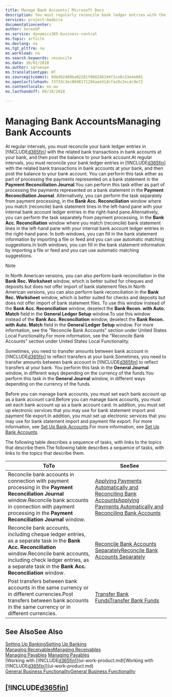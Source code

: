 ```yaml
---
title: Manage Bank Accounts| Microsoft Docs
description: You must regularly reconcile bank ledger entries with the related bank transactions in your bank accounts.
services: project-madeira
documentationcenter: 
author: SorenGP
ms.service: dynamics365-business-central
ms.topic: article
ms.devlang: na
ms.tgt_pltfrm: na
ms.workload: na
ms.search.keywords: reconcile
ms.date: 10/01/2018
ms.author: sgroespe
ms.translationtype: HT
ms.sourcegitcommit: 9dbd92409ba02281f008246194f3ce0c53e4e001
ms.openlocfilehash: f3733c3ec0048171294aae51dcfac0c2ecdc9e72
ms.contentlocale: en-au
ms.lasthandoff: 09/28/2018

---
```

# <a name="managing-bank-accounts"></a><span data-ttu-id="59dae-103">Managing Bank Accounts</span><span class="sxs-lookup"><span data-stu-id="59dae-103">Managing Bank Accounts</span></span>
<span data-ttu-id="59dae-104">At regular intervals, you must reconcile your bank ledger entries in [!INCLUDE[d365fin](includes/d365fin_md.md)] with the related bank transactions in bank accounts at your bank, and then post the balance to your bank account.</span><span class="sxs-lookup"><span data-stu-id="59dae-104">At regular intervals, you must reconcile your bank ledger entries in [!INCLUDE[d365fin](includes/d365fin_md.md)] with the related bank transactions in bank accounts at your bank, and then post the balance to your bank account.</span></span> <span data-ttu-id="59dae-105">You can perform this task either as part of processing the payments represented on a bank statement in the **Payment Reconciliation Journal**.</span><span class="sxs-lookup"><span data-stu-id="59dae-105">You can perform this task either as part of processing the payments represented on a bank statement in the **Payment Reconciliation Journal**.</span></span> <span data-ttu-id="59dae-106">Alternatively, you can perform the task separately from payment processing, in the **Bank Acc. Reconciliation** window where you match (reconcile) bank statement lines in the left-hand pane with your internal bank account ledger entries in the right-hand pane.</span><span class="sxs-lookup"><span data-stu-id="59dae-106">Alternatively, you can perform the task separately from payment processing, in the **Bank Acc. Reconciliation** window where you match (reconcile) bank statement lines in the left-hand pane with your internal bank account ledger entries in the right-hand pane.</span></span> <span data-ttu-id="59dae-107">In both windows, you can fill in the bank statement information by importing a file or feed and you can use automatic matching suggestions.</span><span class="sxs-lookup"><span data-stu-id="59dae-107">In both windows, you can fill in the bank statement information by importing a file or feed and you can use automatic matching suggestions.</span></span>

> [!NOTE]  
> <span data-ttu-id="59dae-108">In North American versions, you can also perform bank reconciliation in the **Bank Rec. Worksheet** window, which is better suited for cheques and deposits but does not offer import of bank statement files.</span><span class="sxs-lookup"><span data-stu-id="59dae-108">In North American versions, you can also perform bank reconciliation in the **Bank Rec. Worksheet** window, which is better suited for checks and deposits but does not offer import of bank statement files.</span></span> <span data-ttu-id="59dae-109">To use this window instead of the **Bank Acc. Reconciliation** window, deselect the **Bank Recon. with Auto. Match** field in the **General Ledger Setup** window.</span><span class="sxs-lookup"><span data-stu-id="59dae-109">To use this window instead of the **Bank Acc. Reconciliation** window, deselect the **Bank Recon. with Auto. Match** field in the **General Ledger Setup** window.</span></span> <span data-ttu-id="59dae-110">For more information, see the "Reconcile Bank Accounts" section under United States Local Functionality.</span><span class="sxs-lookup"><span data-stu-id="59dae-110">For more information, see the "Reconcile Bank Accounts" section under United States Local Functionality.</span></span>

<span data-ttu-id="59dae-111">Sometimes, you need to transfer amounts between bank account in [!INCLUDE[d365fin](includes/d365fin_md.md)] to reflect transfers at your bank.</span><span class="sxs-lookup"><span data-stu-id="59dae-111">Sometimes, you need to transfer amounts between bank account in [!INCLUDE[d365fin](includes/d365fin_md.md)] to reflect transfers at your bank.</span></span> <span data-ttu-id="59dae-112">You perform this task in the **General Journal** window, in different ways depending on the currency of the funds.</span><span class="sxs-lookup"><span data-stu-id="59dae-112">You perform this task in the **General Journal** window, in different ways depending on the currency of the funds.</span></span>

<span data-ttu-id="59dae-113">Before you can manage bank accounts, you must set each bank account up as a bank account card.</span><span class="sxs-lookup"><span data-stu-id="59dae-113">Before you can manage bank accounts, you must set each bank account up as a bank account card.</span></span> <span data-ttu-id="59dae-114">In addition, you must set up electronic services that you may use for bank statement import and payment file export.</span><span class="sxs-lookup"><span data-stu-id="59dae-114">In addition, you must set up electronic services that you may use for bank statement import and payment file export.</span></span> <span data-ttu-id="59dae-115">For more information, see [Set Up Bank Accounts](bank-setup-banking.md).</span><span class="sxs-lookup"><span data-stu-id="59dae-115">For more information, see [Set Up Bank Accounts](bank-setup-banking.md).</span></span>

<span data-ttu-id="59dae-116">The following table describes a sequence of tasks, with links to the topics that describe them.</span><span class="sxs-lookup"><span data-stu-id="59dae-116">The following table describes a sequence of tasks, with links to the topics that describe them.</span></span>

| <span data-ttu-id="59dae-117">To</span><span class="sxs-lookup"><span data-stu-id="59dae-117">To</span></span> | <span data-ttu-id="59dae-118">See</span><span class="sxs-lookup"><span data-stu-id="59dae-118">See</span></span> |
| --- | --- |
| <span data-ttu-id="59dae-119">Reconcile bank accounts in connection with payment processing in the **Payment Reconciliation Journal** window.</span><span class="sxs-lookup"><span data-stu-id="59dae-119">Reconcile bank accounts in connection with payment processing in the **Payment Reconciliation Journal** window.</span></span> |[<span data-ttu-id="59dae-120">Applying Payments Automatically and Reconciling Bank Accounts</span><span class="sxs-lookup"><span data-stu-id="59dae-120">Applying Payments Automatically and Reconciling Bank Accounts</span></span>](receivables-apply-payments-auto-reconcile-bank-accounts.md) |
| <span data-ttu-id="59dae-121">Reconcile bank accounts, including cheque ledger entries, as a separate task in the **Bank Acc. Reconciliation** window.</span><span class="sxs-lookup"><span data-stu-id="59dae-121">Reconcile bank accounts, including check ledger entries, as a separate task in the **Bank Acc. Reconciliation** window.</span></span> |[<span data-ttu-id="59dae-122">Reconcile Bank Accounts Separately</span><span class="sxs-lookup"><span data-stu-id="59dae-122">Reconcile Bank Accounts Separately</span></span>](bank-how-reconcile-bank-accounts-separately.md) |
| <span data-ttu-id="59dae-123">Post transfers between bank accounts in the same currency or in different currencies.</span><span class="sxs-lookup"><span data-stu-id="59dae-123">Post transfers between bank accounts in the same currency or in different currencies.</span></span> |[<span data-ttu-id="59dae-124">Transfer Bank Funds</span><span class="sxs-lookup"><span data-stu-id="59dae-124">Transfer Bank Funds</span></span>](bank-how-transfer-bank-funds.md) |

## <a name="see-also"></a><span data-ttu-id="59dae-125">See Also</span><span class="sxs-lookup"><span data-stu-id="59dae-125">See Also</span></span>
[<span data-ttu-id="59dae-126">Setting Up Banking</span><span class="sxs-lookup"><span data-stu-id="59dae-126">Setting Up Banking</span></span>](bank-setup-banking.md)  
[<span data-ttu-id="59dae-127">Managing Receivables</span><span class="sxs-lookup"><span data-stu-id="59dae-127">Managing Receivables</span></span>](receivables-manage-receivables.md)  
<span data-ttu-id="59dae-128">[Managing Payables](payables-manage-payables.md)  </span><span class="sxs-lookup"><span data-stu-id="59dae-128">[Managing Payables](payables-manage-payables.md)  </span></span>  
<span data-ttu-id="59dae-129">[Working with [!INCLUDE[d365fin](includes/d365fin_md.md)]](ui-work-product.md)</span><span class="sxs-lookup"><span data-stu-id="59dae-129">[Working with [!INCLUDE[d365fin](includes/d365fin_md.md)]](ui-work-product.md)</span></span>  
[<span data-ttu-id="59dae-130">General Business Functionality</span><span class="sxs-lookup"><span data-stu-id="59dae-130">General Business Functionality</span></span>](ui-across-business-areas.md)  

## [!INCLUDE[d365fin](includes/free_trial_md.md)]  
 

